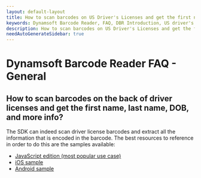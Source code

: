 ```yaml
---
layout: default-layout
title: How to scan barcodes on US Driver's Licenses and get the first name, last name, BOD, etc?
keywords: Dynamsoft Barcode Reader, FAQ, DBR Introduction, US driver's license
description: How to scan barcodes on US Driver's Licenses and get the first name, last name, BOD, etc?
needAutoGenerateSidebar: true
---
```


# Dynamsoft Barcode Reader FAQ - General

## How to scan barcodes on the back of driver licenses and get the first name, last name, DOB, and more info?

The SDK can indeed scan driver license barcodes and extract all the information that is encoded in the barcode. The best resources to reference in order to do this are the samples available:

- [JavaScript edition (most popular use case)](https://github.com/Dynamsoft/dbr-browser-samples/blob/master/4.use-case/2.read-a-drivers-license.html)
- [iOS sample](https://github.com/Dynamsoft/barcode-reader-mobile-samples/tree/main/ios/Swift/Usecase/ReadADriversLicenseSwift)
- [Android sample](https://github.com/Dynamsoft/barcode-reader-mobile-samples/tree/main/android/Usecase/ReadADriversLicense)
